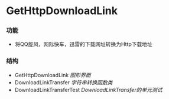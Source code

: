 # GetHttpDownloadLink

### 功能
- 将QQ旋风，网际快车，迅雷的下载网址转换为Http下载地址

### 结构
- GetHttpDownloadLink  *图形界面*
- DownloadLinkTransfer *字符串转换函数类*
- DownloadLinkTransferTest *DownloadLinkTransfer的单元测试*
